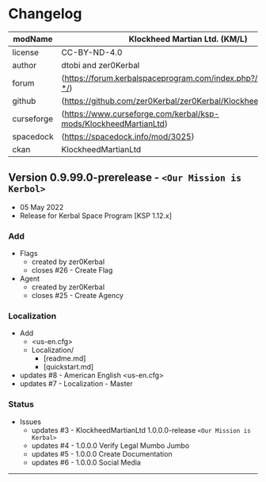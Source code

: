 # Changelog  
  
| modName    | Klockheed Martian Ltd. (KM/L)                                     |
| ---------- | ----------------------------------------------------------------- |
| license    | CC-BY-ND-4.0                                                      |
| author     | dtobi and zer0Kerbal                                              |
| forum      | (https://forum.kerbalspaceprogram.com/index.php?/topic/207651-*/) |
| github     | (https://github.com/zer0Kerbal/zer0Kerbal/KlockheedMartianLtd)    |
| curseforge | (https://www.curseforge.com/kerbal/ksp-mods/KlockheedMartianLtd)  |
| spacedock  | (https://spacedock.info/mod/3025)                                 |
| ckan       | KlockheedMartianLtd                                               |

## Version 0.9.99.0-prerelease - `<Our Mission is Kerbol>`

* 05 May 2022  
* Release for Kerbal Space Program [KSP 1.12.x]

### Add

* Flags
  * created by zer0Kerbal
  * closes #26 - Create Flag
* Agent
  * created by zer0Kerbal
  * closes #25 - Create Agency

### Localization

* Add
  * <us-en.cfg>
  * Localization/
    * [readme.md]
    * [quickstart.md]
* updates #8 - American English <us-en.cfg>
* updates #7 - Localization - Master

### Status

* Issues
  * updates #3 - KlockheedMartianLtd 1.0.0.0-release `<Our Mission is Kerbal>`
  * updates #4 - 1.0.0.0 Verify Legal Mumbo Jumbo
  * updates #5 - 1.0.0.0 Create Documentation
  * updates #6 - 1.0.0.0 Social Media

---
